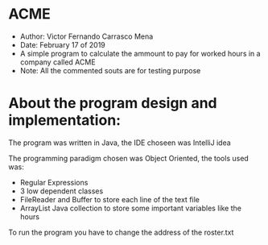 # ACME
*   Author: Victor Fernando Carrasco Mena
*  Date: February 17 of 2019
*  A simple program to calculate the ammount to pay for worked hours in a company called ACME
*  Note: All the commented souts are for testing purpose

# About the program design and implementation:

The program was written in Java, the IDE choseen was IntelliJ idea

The programming paradigm chosen was Object Oriented, the tools used was:
*   Regular Expressions
*   3 low dependent classes
*   FileReader and Buffer to store each line of the text file
*   ArrayList Java collection to store some important variables like the hours  

To run the program you have to change the address of the roster.txt 
